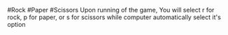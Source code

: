 #Rock #Paper #Scissors
Upon running of the game, You will select r for rock, p for paper, or s for scissors while computer automatically select it's option